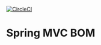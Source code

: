 [![CircleCI](https://circleci.com/gh/amit-agrawal10-git/spring-mvc-bom.svg?style=svg)](https://circleci.com/gh/amit-agrawal10-git/spring-mvc-bom)
# Spring MVC BOM

